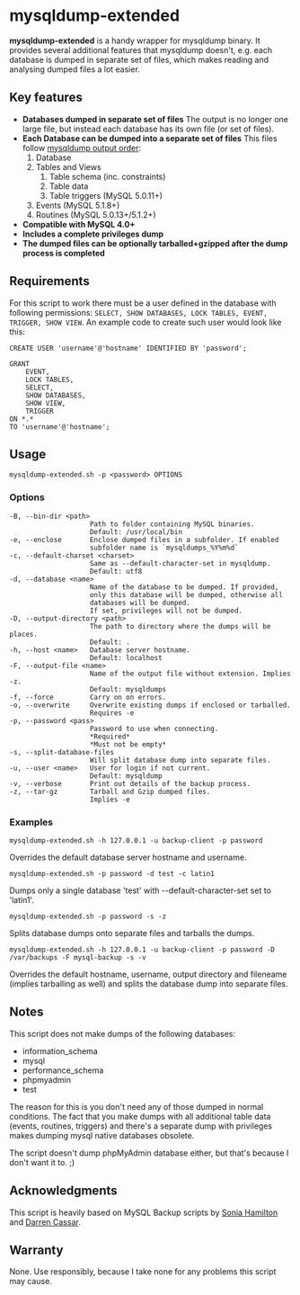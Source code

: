 # mysqldump-extended

**mysqldump-extended** is a handy wrapper for mysqldump binary. It provides several additional features that mysqldump doesn't, e.g. each database is dumped in separate set of files, which makes reading and analysing dumped files a lot easier.

## Key features
- **Databases dumped in separate set of files**
The output is no longer one large file, but instead each database has its own file (or set of files).
- **Each Database can be dumped into a separate set of files**
This files follow [mysqldump output order](http://stackoverflow.com/a/9136706/108878):
  1. Database
  2. Tables and Views
     1. Table schema (inc. constraints)
     2. Table data
     3. Table triggers (MySQL 5.0.11+)
  3. Events (MySQL 5.1.8+)
  4. Routines (MySQL 5.0.13+/5.1.2+)
- **Compatible with MySQL 4.0+**
- **Includes a complete privileges dump**
- **The dumped files can be optionally tarballed+gzipped after the dump process is completed**

## Requirements
For this script to work there must be a user defined in the database with following permissions:
`SELECT, SHOW DATABASES, LOCK TABLES, EVENT, TRIGGER, SHOW VIEW`.
An example code to create such user would look like this:

    CREATE USER 'username'@'hostname' IDENTIFIED BY 'password';

    GRANT
        EVENT,
        LOCK TABLES,
        SELECT,
        SHOW DATABASES,
        SHOW VIEW,
        TRIGGER
    ON *.*
    TO 'username'@'hostname';

## Usage
`mysqldump-extended.sh -p <password> OPTIONS`

### Options
    -B, --bin-dir <path>
                        Path to folder containing MySQL binaries.
                        Default: /usr/local/bin
    -e, --enclose       Enclose dumped files in a subfolder. If enabled
						subfolder name is `mysqldumps_%Y%m%d`
    -c, --default-charset <charset>
                        Same as --default-character-set in mysqldump.
                        Default: utf8
    -d, --database <name>
                        Name of the database to be dumped. If provided,
                        only this database will be dumped, otherwise all
                        databases will be dumped.
						If set, privileges will not be dumped.
    -D, --output-directory <path>
                        The path to directory where the dumps will be places.
                        Default: .
    -h, --host <name>   Database server hostname.
                        Default: localhost
    -F, --output-file <name>
                        Name of the output file without extension. Implies -z.
                        Default: mysqldumps
    -f, --force         Carry on on errors.
    -o, --overwrite		Overwrite existing dumps if enclosed or tarballed.
						Requires -e
    -p, --password <pass>
                        Password to use when connecting.
                        *Required*
                        *Must not be empty*
    -s, --split-database-files
						Will split database dump into separate files.
    -u, --user <name>   User for login if not current.
                        Default: mysqldump
    -v, --verbose       Print out details of the backup process.
    -z, --tar-gz        Tarball and Gzip dumped files.
						Implies -e


### Examples
`mysqldump-extended.sh -h 127.0.0.1 -u backup-client -p password`

Overrides the default database server hostname and username.

`mysqldump-extended.sh -p password -d test -c latin1`

Dumps only a single database 'test' with --default-character-set set to 'latin1'.

`mysqldump-extended.sh -p password -s -z`

Splits database dumps onto separate files and tarballs the dumps.

`mysqldump-extended.sh -h 127.0.0.1 -u backup-client -p password -D /var/backups -F mysql-backup -s -v`

Overrides the default hostname, username, output directory and fileneame (implies tarballing as well) and splits the database dump into separate files.

## Notes
This script does not make dumps of the following databases:

- information_schema
- mysql
- performance_schema
- phpmyadmin
- test

The reason for this is you don't need any of those dumped in normal conditions. The fact that you make dumps with all additional table data (events, routines, triggers) and there's a separate dump with privileges makes dumping mysql native databases obsolete.

The script doesn't dump phpMyAdmin database either, but that's because I don't want it to. ;)

## Acknowledgments
This script is heavily based on MySQL Backup scripts by [Sonia Hamilton](http://soniahamilton.wordpress.com/2005/11/16/backup-multiple-databases-into-separate-files/) and [Darren Cassar](http://mysqlpreacher.com/wordpress/2010/08/dumping-ddl-mysqldump-tables-stored-procedures-events-triggers-separately/).

## Warranty
None. Use responsibly, because I take none for any problems this script may cause.
